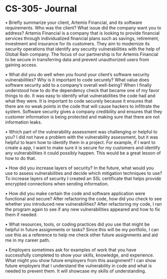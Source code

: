 # CS-305- Journal 

•	Briefly summarize your client, Artemis Financial, and its software requirements. Who was the client? What issue did the company want you to address? 
Artemis Financial is a company that is looking to provide financial services through individualized financial plans such as savings, retirement, investment and insurance for its customers. They aim to modernize its security operations that identify any security vulnerabilities with the help of Global Rain company. The focus of our partnership is for Artemis Financial to be secure in transferring data and prevent unauthorized users from gaining access.

•	What did you do well when you found your client’s software security vulnerabilities? Why is it important to code securely? What value does software security add to a company’s overall well-being?
When I finally understood how to do the dependency check that became one of my favor things to do. It was easy to identify what vulnerabilities the code had and what they were. It is important to code securely because it ensures that there are no weak points in the code that will cause hackers to infiltrate the system. Software security gives a company credibility and ensures that they customer information is being protected and making sure that there are not information leaks.

•	Which part of the vulnerability assessment was challenging or helpful to you? 
I did not have a problem with the vulnerability assessment, but it was helpful to learn how to identify them in a project. For example, if I want to create a app, I want to make sure it is secure for my customers and identify any vulnerabilities it could possibly happen. This would be a great lesson of how to do that.

•	How did you increase layers of security? In the future, what would you use to assess vulnerabilities and decide which mitigation techniques to use? 
To increase layers of security I created an SSL certificate that helps provide encrypted connections when sending information.

•	How did you make certain the code and software application were functional and secure? After refactoring the code, how did you check to see whether you introduced new vulnerabilities? 
After refactoring my code, I ran the program again to see if any new vulnerabilities appeared and how to fix them if needed.

•	What resources, tools, or coding practices did you use that might be helpful in future assignments or tasks? 
Since this will be my portfolio, I can use this as a reference to help me check other future assignments and aid me in my career path.

•	Employers sometimes ask for examples of work that you have successfully completed to show your skills, knowledge, and experience. What might you show future employers from this assignment?
I can show future employers that I understand the vulnerability in code and what is needed to prevent them. It will showcase my skills of understanding.

